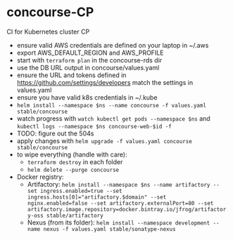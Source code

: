 # concourse-CP
CI for Kubernetes cluster CP

 * ensure valid AWS credentials are defined on your laptop in ~/.aws
 * export AWS_DEFAULT_REGION and AWS_PROFILE
 * start with `terraform plan` in the concourse-rds dir
 * use the DB URL output in concourse/values.yaml
 * ensure the URL and tokens defined in https://github.com/settings/developers  match the settings in values.yaml
 * ensure you have valid k8s credentials in ~/.kube
 * `helm install --namespace $ns --name concourse -f values.yaml stable/concourse`
 * watch progress with `watch kubectl get pods --namespace $ns` and `kubectl logs --namespace $ns concourse-web-$id -f`
 * TODO: figure out the 504s
 * apply changes with `helm upgrade -f values.yaml concourse stable/concourse`
 * to wipe everything (handle with care):
   * `terraform destroy` in each folder
   * `helm delete --purge concourse`
 * Docker registry:
   * Artifactory: `helm install --namespace $ns --name artifactory --set ingress.enabled=true --set ingress.hosts[0]="artifactory.$domain" --set nginx.enabled=false --set artifactory.externalPort=80 --set artifactory.image.repository=docker.bintray.io/jfrog/artifactory-oss stable/artifactory`
   * Nexus (from its folder): `helm install --namespace development --name nexus -f values.yaml stable/sonatype-nexus`
